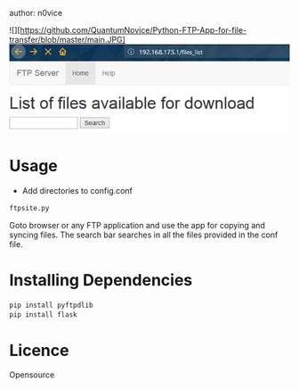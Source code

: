 author: n0vice

![][https://github.com/QuantumNovice/Python-FTP-App-for-file-transfer/blob/master/main.JPG]
![](https://github.com/QuantumNovice/Python-FTP-App-for-file-transfer/blob/master/search.jpg)

# Usage

* Add directories to config.conf
```bash
ftpsite.py
```
Goto browser or any FTP application and use the app for copying 
and syncing files.
The search bar searches in all the files provided in the conf file.
# Installing Dependencies
```python
pip install pyftpdlib
pip install flask
```


# Licence
Opensource
